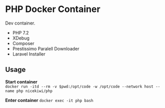 # PHP Docker Container
Dev container.

- PHP 7.2
- XDebug
- Composer
- Prestissimo Paralell Downloader
- Laravel Installer

## Usage

**Start container**  
`docker run -itd --rm -v $pwd:/opt/code -w /opt/code --network host --name php nicekiwi/php`  
  
**Enter container**
`docker exec -it php bash`
